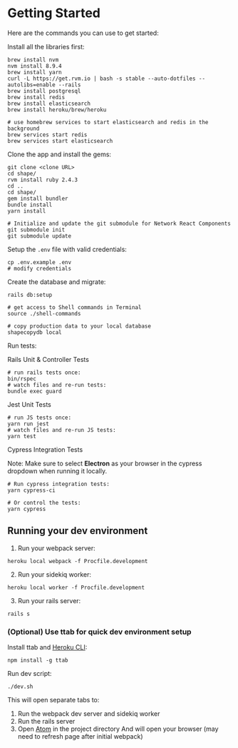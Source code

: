 # Getting Started

Here are the commands you can use to get started:

Install all the libraries first:

```
brew install nvm
nvm install 8.9.4
brew install yarn
curl -L https://get.rvm.io | bash -s stable --auto-dotfiles --autolibs=enable --rails
brew install postgresql
brew install redis
brew install elasticsearch
brew install heroku/brew/heroku

# use homebrew services to start elasticsearch and redis in the background
brew services start redis
brew services start elasticsearch
```

Clone the app and install the gems:

```
git clone <clone URL>
cd shape/
rvm install ruby 2.4.3
cd ..
cd shape/
gem install bundler
bundle install
yarn install

# Initialize and update the git submodule for Network React Components
git submodule init
git submodule update
```

Setup the `.env` file with valid credentials:

```
cp .env.example .env
# modify credentials
```

Create the database and migrate:

```
rails db:setup

# get access to Shell commands in Terminal
source ./shell-commands

# copy production data to your local database
shapecopydb local
```

Run tests:

Rails Unit & Controller Tests

```
# run rails tests once:
bin/rspec
# watch files and re-run tests:
bundle exec guard
```

Jest Unit Tests

```
# run JS tests once:
yarn run jest
# watch files and re-run JS tests:
yarn test
```

Cypress Integration Tests

Note: Make sure to select **Electron** as your browser in the cypress dropdown when running it locally.

```
# Run cypress integration tests:
yarn cypress-ci

# Or control the tests:
yarn cypress
```

## Running your dev environment

1. Run your webpack server:

```
heroku local webpack -f Procfile.development
```

2. Run your sidekiq worker:

```
heroku local worker -f Procfile.development
```

3. Run your rails server:

```
rails s
```

### (Optional) Use ttab for quick dev environment setup

Install ttab and [Heroku CLI](https://devcenter.heroku.com/articles/heroku-cli#download-and-install):

```
npm install -g ttab
```

Run dev script:

```
./dev.sh
```

This will open separate tabs to:

1. Run the webpack dev server and sidekiq worker
1. Run the rails server
1. Open [Atom](https://atom.io/) in the project directory
   And will open your browser (may need to refresh page after initial webpack)

```

```
